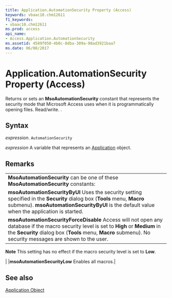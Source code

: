 ```yaml
---
title: Application.AutomationSecurity Property (Access)
keywords: vbaac10.chm12611
f1_keywords:
- vbaac10.chm12611
ms.prod: access
api_name:
- Access.Application.AutomationSecurity
ms.assetid: 4589f050-4b0c-8dba-309a-98ad3921baa7
ms.date: 06/08/2017
---
```



# Application.AutomationSecurity Property (Access)

Returns or sets an **MsoAutomationSecurity** constant that represents the security mode that Microsoft Access uses when it is programmatically opening files. Read/write. .


## Syntax

 _expression_. `AutomationSecurity`

 _expression_ A variable that represents an [Application](./Access.Application.md) object.


## Remarks




||
|:-----|
|**MsoAutomationSecurity** can be one of these **MsoAutomationSecurity** constants:|
|**msoAutomationSecurityByUI** Uses the security setting specified in the **Security** dialog box (**Tools** menu, **Macro** submenu). **msoAutomationSecurityByUI** is the default value when the application is started.|
|**msoAutomationSecurityForceDisable** Access will not open any database if the macro security level is set to **High** or **Medium** in the **Security** dialog box (**Tools** menu, **Macro** submenu). No security messages are shown to the user.
 **Note**  This setting has no effect if the macro security level is set to **Low**.

|
|**msoAutomationSecurityLow** Enables all macros.|

## See also


[Application Object](Access.Application.md)

